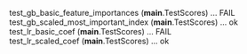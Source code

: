 
test_gb_basic_feature_importances (__main__.TestScores) ... FAIL \
test_gb_scaled_most_important_index (__main__.TestScores) ... ok \
test_lr_basic_coef (__main__.TestScores) ... FAIL \
test_lr_scaled_coef (__main__.TestScores) ... ok